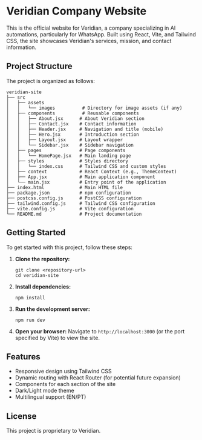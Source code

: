 # Veridian Company Website

This is the official website for Veridian, a company specializing in AI automations, particularly for WhatsApp. Built using React, Vite, and Tailwind CSS, the site showcases Veridian's services, mission, and contact information.

## Project Structure

The project is organized as follows:

```
veridian-site
├── src
│   ├── assets
│   │   └── images          # Directory for image assets (if any)
│   ├── components          # Reusable components
│   │   ├── About.jsx      # About Veridian section
│   │   ├── Contact.jsx    # Contact information
│   │   ├── Header.jsx     # Navigation and title (mobile)
│   │   ├── Hero.jsx       # Introduction section
│   │   ├── Layout.jsx     # Layout wrapper
│   │   └── Sidebar.jsx    # Sidebar navigation
│   ├── pages              # Page components
│   │   └── HomePage.jsx   # Main landing page
│   ├── styles             # Styles directory
│   │   └── index.css      # Tailwind CSS and custom styles
│   ├── context            # React Context (e.g., ThemeContext)
│   ├── App.jsx            # Main application component
│   └── main.jsx           # Entry point of the application
├── index.html             # Main HTML file
├── package.json           # npm configuration
├── postcss.config.js      # PostCSS configuration
├── tailwind.config.js     # Tailwind CSS configuration
├── vite.config.js         # Vite configuration
└── README.md              # Project documentation
```

## Getting Started

To get started with this project, follow these steps:

1. **Clone the repository:**

   ```
   git clone <repository-url>
   cd veridian-site
   ```

2. **Install dependencies:**

   ```
   npm install
   ```

3. **Run the development server:**

   ```
   npm run dev
   ```

4. **Open your browser:**
   Navigate to `http://localhost:3000` (or the port specified by Vite) to view the site.

## Features

- Responsive design using Tailwind CSS
- Dynamic routing with React Router (for potential future expansion)
- Components for each section of the site
- Dark/Light mode theme
- Multilingual support (EN/PT)

## License

This project is proprietary to Veridian.
